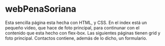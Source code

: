 # webPenaSoriana
Esta sencilla página esta hecha con HTML, y CSS.
 En el index está un pequeño video, que hace de foto principal, para continunar con el contenido que esta hecho con flex-box.
 Las siguientes páginas tienen grid y foto principal.
 Contactos contiene, además de lo dicho, un formulario.